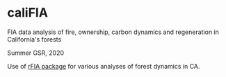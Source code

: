 # caliFIA

FIA data analysis of fire, ownership, carbon dynamics and regeneration in California's forests

Summer GSR, 2020

Use of [rFIA package](https://cran.r-project.org/web/packages/rFIA/index.html) for various analyses of forest dynamics in CA.

